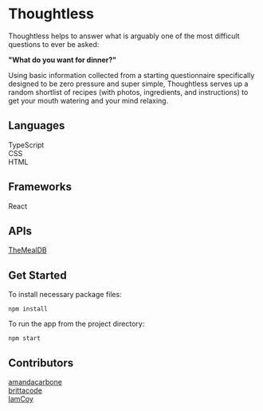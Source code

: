 # Thoughtless

Thoughtless helps to answer what is arguably one of the most difficult questions to ever be asked:

**"What do you want for dinner?"**

Using basic information collected from a starting questionnaire specifically designed to be zero pressure and super simple, Thoughtless serves up a random shortlist of recipes (with photos, ingredients, and instructions) to get your mouth watering and your mind relaxing.

## Languages

TypeScript\
CSS\
HTML

## Frameworks

React

## APIs

[TheMealDB](https://www.themealdb.com/)

## Get Started

To install necessary package files:

`npm install`

To run the app from the project directory:

`npm start`

## Contributors

[amandacarbone](https://github.com/amandacarbone)\
[brittacode](https://github.com/brittacode)\
[IamCoy](https://github.com/IamCoy)
